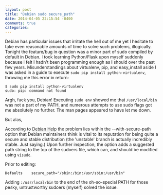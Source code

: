 ```yaml
---
layout: post
title: "Debian sudo secure_path"
date: 2014-04-05 22:15:54 -0400
comments: true
categories: 
---
```


Debian has particular issues that irritate the hell out of me yet I hesitate to take even reasonable amounts of time to solve such problems, illogically. Tonight the feature/bug in question was a minor part of sudo compiled by default in Debian. I took learning Python/Flask upon myself suddenly because I felt I hadn't been programming enough as I should over the past few years. Misunderstandings about virtualenv, pip, and easy_install aside I was asked in a guide to execute `sudo pip install python-virtualenv`, throwing me this error in return:

```
$ sudo pip install python-virtualenv
sudo: pip: command not found
```

Argh, fuck you, Debian! Executing `sudo env` showed me that `/usr/local/bin` was not a part of my PATH, and numerous attempts to use sudo flags got me absolutely no further. The man pages appeared to have let me down.

But alas,

According to [Debian Help](http://www.debianhelp.co.uk/sudo.htm) the problem lies within the --with-secure-path option that Debian maintainers think is vital to its reputation for being quite a secure and stable distribution (the 'unstable' branch is actually incredibly stable. Just saying.) Upon further inspection, the option adds a suggested path string to the top of the sudoers file, which can, and should be modified using `visudo`.

Prior to editing:
```
Defaults    secure_path="/sbin:/bin:/usr/sbin:/usr/bin"
```

Adding `:/usr/local/bin` to the end of the oh-so-special PATH for those pesky, untrustworthy sudoers (myself) solved the issue.
